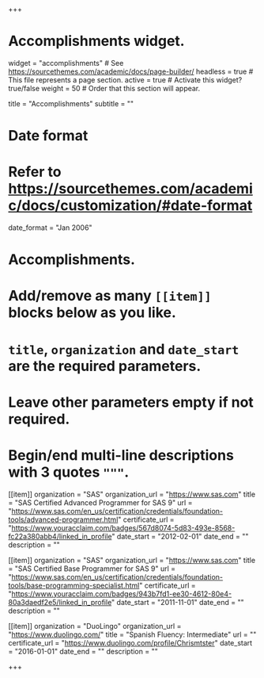 +++
# Accomplishments widget.
widget = "accomplishments"  # See https://sourcethemes.com/academic/docs/page-builder/
headless = true  # This file represents a page section.
active = true  # Activate this widget? true/false
weight = 50  # Order that this section will appear.

title = "Accomplish&shy;ments"
subtitle = ""

# Date format
#   Refer to https://sourcethemes.com/academic/docs/customization/#date-format
date_format = "Jan 2006"

# Accomplishments.
#   Add/remove as many `[[item]]` blocks below as you like.
#   `title`, `organization` and `date_start` are the required parameters.
#   Leave other parameters empty if not required.
#   Begin/end multi-line descriptions with 3 quotes `"""`.

[[item]]
  organization = "SAS"
  organization_url = "https://www.sas.com"
  title = "SAS Certified Advanced Programmer for SAS 9"
  url = "https://www.sas.com/en_us/certification/credentials/foundation-tools/advanced-programmer.html"
  certificate_url = "https://www.youracclaim.com/badges/567d8074-5d83-493e-8568-fc22a380abb4/linked_in_profile"
  date_start = "2012-02-01"
  date_end = ""
  description = ""

[[item]]
  organization = "SAS"
  organization_url = "https://www.sas.com"
  title = "SAS Certified Base Programmer for SAS 9"
  url = "https://www.sas.com/en_us/certification/credentials/foundation-tools/base-programming-specialist.html"
  certificate_url = "https://www.youracclaim.com/badges/943b7fd1-ee30-4612-80e4-80a3daedf2e5/linked_in_profile"
  date_start = "2011-11-01"
  date_end = ""
  description = ""
  
[[item]]
  organization = "DuoLingo"
  organization_url = "https://www.duolingo.com/"
  title = "Spanish Fluency: Intermediate"
  url = ""
  certificate_url = "https://www.duolingo.com/profile/Chrismtster"
  date_start = "2016-01-01"
  date_end = ""
  description = ""

+++
